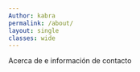 ```yaml
---
Author: kabra
permalink: /about/
layout: single
classes: wide
---
```


Acerca de e información de contacto
